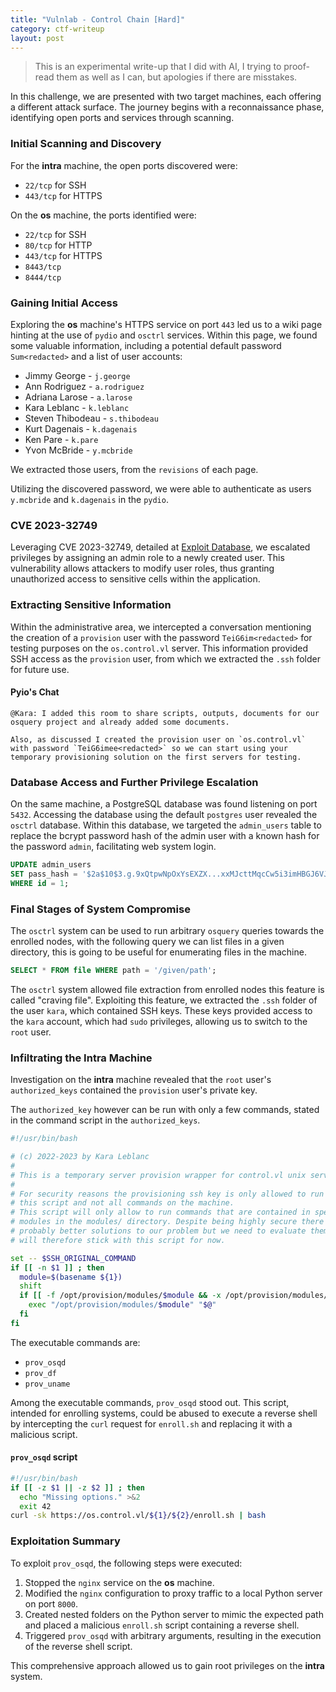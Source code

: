 ```yaml
---
title: "Vulnlab - Control Chain [Hard]"
category: ctf-writeup
layout: post
---
```


> This is an experimental write-up that I did with AI, I trying to proof-read them as well as I can, but apologies if there are misstakes.

In this challenge, we are presented with two target machines, each offering a different attack surface. The journey begins with a reconnaissance phase, identifying open ports and services through scanning.

### Initial Scanning and Discovery

For the **intra** machine, the open ports discovered were:

- `22/tcp` for SSH
- `443/tcp` for HTTPS

On the **os** machine, the ports identified were:

- `22/tcp` for SSH
- `80/tcp` for HTTP
- `443/tcp` for HTTPS
- `8443/tcp` 
- `8444/tcp` 

### Gaining Initial Access

Exploring the **os** machine's HTTPS service on port `443` led us to a wiki page hinting at the use of `pydio` and `osctrl` services. Within this page, we found some valuable information, including a potential default password `Sum<redacted>` and a list of user accounts:

- Jimmy George - `j.george`
- Ann Rodriguez - `a.rodriguez`
- Adriana Larose - `a.larose`
- Kara Leblanc - `k.leblanc`
- Steven Thibodeau - `s.thibodeau`
- Kurt Dagenais - `k.dagenais`
- Ken Pare - `k.pare`
- Yvon McBride - `y.mcbride`

We extracted those users, from the `revisions` of each page.

Utilizing the discovered password, we were able to authenticate as users `y.mcbride` and `k.dagenais` in the `pydio`.

### CVE 2023-32749

Leveraging CVE 2023-32749, detailed at [Exploit Database](https://www.exploit-db.com/exploits/51496), we escalated privileges by assigning an admin role to a newly created user. This vulnerability allows attackers to modify user roles, thus granting unauthorized access to sensitive cells within the application. 

### Extracting Sensitive Information

Within the administrative area, we intercepted a conversation mentioning the creation of a `provision` user with the password `TeiG6im<redacted>` for testing purposes on the `os.control.vl` server. This information provided SSH access as the `provision` user, from which we extracted the `.ssh` folder for future use.

#### Pyio's Chat

```
@Kara: I added this room to share scripts, outputs, documents for our osquery project and already added some documents.

Also, as discussed I created the provision user on `os.control.vl` with password `TeiG6imee<redacted>` so we can start using your temporary provisioning solution on the first servers for testing.
```

### Database Access and Further Privilege Escalation

On the same machine, a PostgreSQL database was found listening on port `5432`. Accessing the database using the default `postgres` user revealed the `osctrl` database. Within this database, we targeted the `admin_users` table to replace the bcrypt password hash of the admin user with a known hash for the password `admin`, facilitating web system login.

```sql
UPDATE admin_users    
SET pass_hash = '$2a$10$3.g.9xQtpwNpOxYsEXZX...xxMJcttMqcCw5i3imHBGJ6VJfFw41W'
WHERE id = 1;
```

### Final Stages of System Compromise

The `osctrl` system can be used to run arbitrary `osquery` queries towards the enrolled nodes, with the following query we can list files in a given directory, this is going to be useful for enumerating files in the machine.

```sql
SELECT * FROM file WHERE path = '/given/path';
```

The `osctrl` system allowed file extraction from enrolled nodes this feature is called "craving file". Exploiting this feature, we extracted the `.ssh` folder of the user `kara`, which contained SSH keys. These keys provided access to the `kara` account, which had `sudo` privileges, allowing us to switch to the `root` user.

### Infiltrating the Intra Machine

Investigation on the **intra** machine revealed that the `root` user's `authorized_keys` contained the `provision` user's private key. 

The `authorized_key` however can be run with only a few commands, stated in the command script in the `authorized_keys`.

```bash
#!/usr/bin/bash

# (c) 2022-2023 by Kara Leblanc
#
# This is a temporary server provision wrapper for control.vl unix servers.
#
# For security reasons the provisioning ssh key is only allowed to run 
# this script and not all commands on the machine. 
# This script will only allow to run commands that are contained in special
# modules in the modules/ directory. Despite being highly secure there are
# probably better solutions to our problem but we need to evaluate them. We
# will therefore stick with this script for now.

set -- $SSH_ORIGINAL_COMMAND
if [[ -n $1 ]] ; then
  module=$(basename ${1})
  shift
  if [[ -f /opt/provision/modules/$module && -x /opt/provision/modules/$module ]] ; then
    exec "/opt/provision/modules/$module" "$@"
  fi
fi
```

The executable commands are:
- `prov_osqd`
- `prov_df`
- `prov_uname`

Among the executable commands, `prov_osqd` stood out. This script, intended for enrolling systems, could be abused to execute a reverse shell by intercepting the `curl` request for `enroll.sh` and replacing it with a malicious script.

#### `prov_osqd` script

```bash
#!/usr/bin/bash
if [[ -z $1 || -z $2 ]] ; then
  echo "Missing options." >&2
  exit 42
curl -sk https://os.control.vl/${1}/${2}/enroll.sh | bash
```

### Exploitation Summary

To exploit `prov_osqd`, the following steps were executed:

1. Stopped the `nginx` service on the **os** machine.
2. Modified the `nginx` configuration to proxy traffic to a local Python server on port `8000`.
3. Created nested folders on the Python server to mimic the expected path and placed a malicious `enroll.sh` script containing a reverse shell.
4. Triggered `prov_osqd` with arbitrary arguments, resulting in the execution of the reverse shell script.

This comprehensive approach allowed us to gain root privileges on the **intra** system.